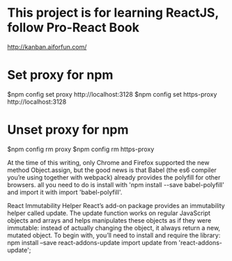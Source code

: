 # This project is for learning ReactJS, follow Pro-React Book
http://kanban.aiforfun.com/

# Set proxy for npm
$npm config set proxy http://localhost:3128
$npm config set https-proxy http://localhost:3128

# Unset proxy for npm
$npm config rm proxy
$npm config rm https-proxy

At the time of this writing, only Chrome and Firefox supported the new method Object.assign, but the good news is that Babel (the es6 compiler you’re using together with webpack) already provides the polyfill for other browsers. all you need to do is install with 'npm install --save babel-polyfill' and import it with import 'babel-polyfill'.

React Immutability Helper
React’s add-on package provides an immutability helper called update. The update function works on regular JavaScript objects and arrays and helps manipulates these objects as if they were immutable: instead of actually changing the object, it always return a new, mutated object.
To begin with, you’ll need to install and require the library:
npm install –save react-addons-update
import update from 'react-addons-update';
